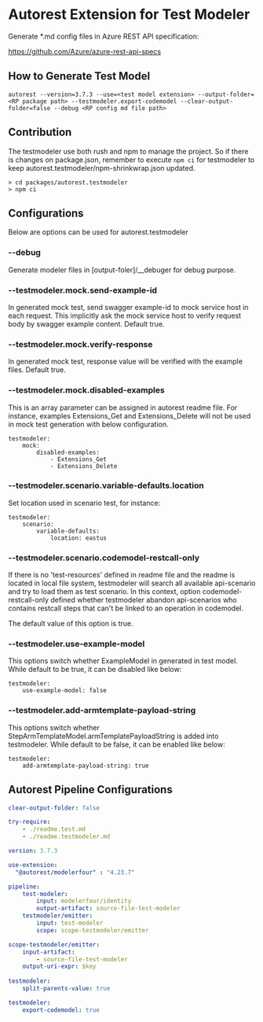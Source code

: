 # Autorest Extension for Test Modeler

Generate \*.md config files in Azure REST API specification:

https://github.com/Azure/azure-rest-api-specs

## How to Generate Test Model

```
autorest --version=3.7.3 --use=<test model extension> --output-folder=<RP package path> --testmodeler.export-codemodel --clear-output-folder=false --debug <RP config md file path>
```

## Contribution

The testmodeler use both rush and npm to manage the project. So if there is changes on package.json, remember to execute `npm ci` for testmodeler to keep autorest.testmodeler/npm-shrinkwrap.json updated.
~~~
> cd packages/autorest.testmodeler
> npm ci
~~~

## Configurations

Below are options can be used for autorest.testmodeler

### --debug

Generate modeler files in [output-foler]/\_\_debuger for debug purpose.

### --testmodeler.mock.send-example-id

In generated mock test, send swagger example-id to mock service host in each request. This implicitly ask the mock service host to verify request body by swagger example content. Default true.

### --testmodeler.mock.verify-response

In generated mock test, response value will be verified with the example files. Default true.

### --testmodeler.mock.disabled-examples

This is an array parameter can be assigned in autorest readme file.
For instance, examples Extensions_Get and Extensions_Delete will not be used in mock test generation with below configuration.

```
testmodeler:
    mock:
        disabled-examples:
            - Extensions_Get
            - Extensions_Delete
```

### --testmodeler.scenario.variable-defaults.location

Set location used in scenario test, for instance:

```
testmodeler:
    scenario:
        variable-defaults:
            location: eastus
```

### --testmodeler.scenario.codemodel-restcall-only

If there is no 'test-resources' defined in readme file and the readme is located in local file system, testmodeler will search all available api-scenario and try to load them as test scenario.
In this context, option codemodel-restcall-only defined whether testmodeler abandon api-scenarios who contains restcall steps that can't be linked to an operation in codemodel.

The default value of this option is true.

### --testmodeler.use-example-model

This options switch whether ExampleModel in generated in test model. While default to be true, it can be disabled like below:
```
testmodeler:
    use-example-model: false
```

### --testmodeler.add-armtemplate-payload-string

This options switch whether StepArmTemplateModel.armTemplatePayloadString is added into testmodeler. While default to be false, it can be enabled like below:
```
testmodeler:
    add-armtemplate-payload-string: true
```


## Autorest Pipeline Configurations

```yaml
clear-output-folder: false

try-require:
    - ./readme.test.md
    - ./readme.testmodeler.md

version: 3.7.3

use-extension:
  "@autorest/modelerfour" : "4.23.7"

pipeline:
    test-modeler:
        input: modelerfour/identity
        output-artifact: source-file-test-modeler
    testmodeler/emitter:
        input: test-modeler
        scope: scope-testmodeler/emitter

scope-testmodeler/emitter:
    input-artifact:
        - source-file-test-modeler
    output-uri-expr: $key
    
testmodeler:
    split-parents-value: true
```

```yaml $(debug)
testmodeler:
    export-codemodel: true
```
